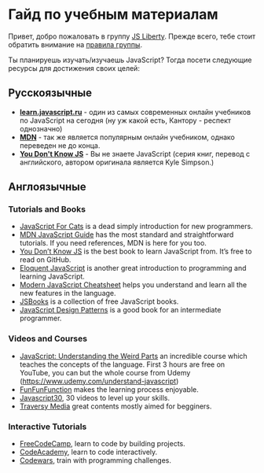 # Гайд по учебным материалам

Привет, добро пожаловать в группу [JS Liberty](https://t.me/js_lib).
Прежде всего, тебе стоит обратить внимание на [правила группы](https://github.com/JS-Liberty/rules).

Ты планируешь изучать/изучаешь JavaScript? Тогда посети следующие ресурсы для достижения своих целей:

## Русскоязычные

- **[learn.javascript.ru](https://learn.javascript.ru)** - один из самых современных онлайн учебников по JavaScript на сегодня (ну уж какой есть, Кантору - респект однозначно)
- **[MDN](http://developer.mozilla.org/ru/)** - так же является популярным онлайн учебником, однако переведен не до конца.
- **[You Don't Know JS](https://github.com/azat-io/you-dont-know-js-ru)** - Вы не знаете JavaScript (серия книг, перевод с английского, автором оригинала является Kyle Simpson.)

## Англоязычные

### Tutorials and Books

- [JavaScript For Cats](http://jsforcats.com/) is a dead simply introduction for new programmers.
- [MDN JavaScript Guide](https://developer.mozilla.org/docs/Web/JavaScript/Guide) has the most standard and straightforward tutorials. If you need references, MDN is here for you too.
- [You Don’t Know JS](https://github.com/getify/You-Dont-Know-JS) is the best book to learn JavaScript from. It’s free to read on GitHub.
- [Eloquent JavaScript](http://eloquentjavascript.net/) is another great introduction to programming and learning JavaScript.
- [Modern JavaScript Cheatsheet](https://github.com/mbeaudru/modern-js-cheatsheet) helps you understand and learn all the new features in the language.
- [JSBooks](http://jsbooks.revolunet.com/) is a collection of free JavaScript books.
- [JavaScript Design Patterns](http://shichuan.github.io/javascript-patterns/) is a good book for an intermediate programmer.

### Videos and Courses

- [JavaScript: Understanding the Weird Parts](https://www.youtube.com/watch?v=Bv_5Zv5c-Ts) an incredible course which teaches the concepts of the language. First 3 hours are free on YouTube, you can but the whole course from Udemy (https://www.udemy.com/understand-javascript)
- [FunFunFunction](https://www.youtube.com/channel/UCO1cgjhGzsSYb1rsB4bFe4Q) makes the learning process enjoyable.
- [Javascript30](https://javascript30.com/), 30 videos to level up your skills.
- [Traversy Media](https://www.youtube.com/user/TechGuyWeb) great contents mostly aimed for begginers.

### Interactive Tutorials

- [FreeCodeCamp](https://www.freecodecamp.org/), learn to code by building projects.
- [CodeAcademy](https://www.codecademy.com/), learn to code interactively.
- [Codewars](https://www.codewars.com/), train with programming challenges.
